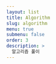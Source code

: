 ```yaml
---
layout: list
title: Algorithm
slug: algorithm
menu: true
submenu: false
order: 3
description: >
  알고리즘 풀이
---
```


